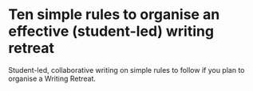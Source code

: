 # Ten simple rules to organise an effective (student-led) writing retreat

Student-led, collaborative writing on simple rules to follow if you plan to organise a Writing Retreat.